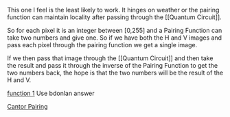 This one I feel is the least likely to work. It hinges on weather or the pairing function can maintain locality after passing through the [[Quantum Circuit]]. 

So for each pixel it is an integer between \[0,255] and a Pairing Function can take two numbers and give one. So if we have both the H and V images and pass each pixel through the pairing function we get a single image.

If we then pass that image through the [[Quantum Circuit]] and then take the result and pass it through the inverse of the Pairing Function to get the two numbers back, the hope is that the two numbers will be the result of the H and V.

[function 1](https://stackoverflow.com/questions/919612/mapping-two-integers-to-one-in-a-unique-and-deterministic-way?rq=1) Use bdonlan answer

[Cantor Pairing](https://en.wikipedia.org/wiki/Pairing_function#Cantor_pairing_function)
